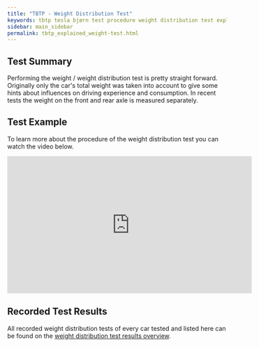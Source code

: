```yaml
---
title: "TBTP - Weight Distribution Test"
keywords: tbtp tesla bjørn test procedure weight distribution test explained
sidebar: main_sidebar
permalink: tbtp_explained_weight-test.html
---
```


## Test Summary
Performing the weight / weight distribution test is pretty straight forward. Originally only the car's total weight was taken into account to give some hints about influences on driving experience and consumption. In recent tests the weight on the front and rear axle is measured separately.

## Test Example
To learn more about the procedure of the weight distribution test you can watch the video below.

<p style="text-align: center;"><iframe width="560" height="315" src="https://www.youtube-nocookie.com/embed/mFj7MPfDnRc?start=433" frameborder="0" allow="accelerometer; autoplay; encrypted-media; gyroscope; picture-in-picture" allowfullscreen></iframe></p>

## Recorded Test Results
All recorded weight distribution tests of every car tested and listed here can be found on the [weight distribution test results overview](tbtp-results-weight.html).